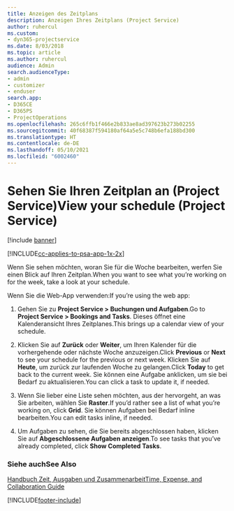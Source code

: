 ```yaml
---
title: Anzeigen des Zeitplans
description: Anzeigen Ihres Zeitplans (Project Service)
author: ruhercul
ms.custom:
- dyn365-projectservice
ms.date: 8/03/2018
ms.topic: article
ms.author: ruhercul
audience: Admin
search.audienceType:
- admin
- customizer
- enduser
search.app:
- D365CE
- D365PS
- ProjectOperations
ms.openlocfilehash: 265c6ffb1f466e2b833ae8ad397623b273b02255
ms.sourcegitcommit: 40f68387f594180af64a5e5c748b6efa188bd300
ms.translationtype: HT
ms.contentlocale: de-DE
ms.lasthandoff: 05/10/2021
ms.locfileid: "6002460"
---
```

# <a name="view-your-schedule-project-service"></a><span data-ttu-id="489a3-103">Sehen Sie Ihren Zeitplan an (Project Service)</span><span class="sxs-lookup"><span data-stu-id="489a3-103">View your schedule (Project Service)</span></span>

[!include [banner](../includes/psa-now-project-operations.md)]

[!INCLUDE[cc-applies-to-psa-app-1x-2x](../includes/cc-applies-to-psa-app-1x-2x.md)]

<span data-ttu-id="489a3-104">Wenn Sie sehen möchten, woran Sie für die Woche bearbeiten, werfen Sie einen Blick auf Ihren Zeitplan.</span><span class="sxs-lookup"><span data-stu-id="489a3-104">When you want to see what you’re working on for the week, take a look at your schedule.</span></span>  
  
 <span data-ttu-id="489a3-105">Wenn Sie die Web-App verwenden:</span><span class="sxs-lookup"><span data-stu-id="489a3-105">If you’re using the web app:</span></span>  
  
1.  <span data-ttu-id="489a3-106">Gehen Sie zu **Project Service > Buchungen und Aufgaben**.</span><span class="sxs-lookup"><span data-stu-id="489a3-106">Go to **Project Service > Bookings and Tasks**.</span></span> <span data-ttu-id="489a3-107">Dieses öffnet eine Kalenderansicht Ihres Zeitplanes.</span><span class="sxs-lookup"><span data-stu-id="489a3-107">This brings up a calendar view of your schedule.</span></span>  
  
2.  <span data-ttu-id="489a3-108">Klicken Sie auf **Zurück** oder **Weiter**, um Ihren Kalender für die vorhergehende oder nächste Woche anzuzeigen.</span><span class="sxs-lookup"><span data-stu-id="489a3-108">Click **Previous** or **Next** to see your schedule for the previous or next week.</span></span> <span data-ttu-id="489a3-109">Klicken Sie auf **Heute**, um zurück zur laufenden Woche zu gelangen.</span><span class="sxs-lookup"><span data-stu-id="489a3-109">Click **Today** to get back to the current week.</span></span> <span data-ttu-id="489a3-110">Sie können eine Aufgabe anklicken, um sie bei Bedarf zu aktualisieren.</span><span class="sxs-lookup"><span data-stu-id="489a3-110">You can click a task to update it, if needed.</span></span>  
  
3.  <span data-ttu-id="489a3-111">Wenn Sie lieber eine Liste sehen möchten, aus der hervorgeht, an was Sie arbeiten, wählen Sie **Raster**.</span><span class="sxs-lookup"><span data-stu-id="489a3-111">If you’d rather see a list of what you’re working on, click **Grid**.</span></span> <span data-ttu-id="489a3-112">Sie können Aufgaben bei Bedarf inline bearbeiten.</span><span class="sxs-lookup"><span data-stu-id="489a3-112">You can edit tasks inline, if needed.</span></span>  
  
4.  <span data-ttu-id="489a3-113">Um Aufgaben zu sehen, die Sie bereits abgeschlossen haben, klicken Sie auf **Abgeschlossene Aufgaben anzeigen**.</span><span class="sxs-lookup"><span data-stu-id="489a3-113">To see tasks that you’ve already completed, click **Show Completed Tasks**.</span></span>  
  
### <a name="see-also"></a><span data-ttu-id="489a3-114">Siehe auch</span><span class="sxs-lookup"><span data-stu-id="489a3-114">See Also</span></span>  
 [<span data-ttu-id="489a3-115">Handbuch Zeit, Ausgaben und Zusammenarbeit</span><span class="sxs-lookup"><span data-stu-id="489a3-115">Time, Expense, and Collaboration Guide</span></span>](../psa/time-expense-collaboration-guide.md)


[!INCLUDE[footer-include](../includes/footer-banner.md)]